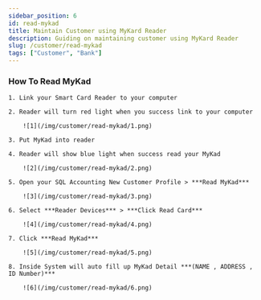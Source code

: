 ```yaml
---
sidebar_position: 6
id: read-mykad
title: Maintain Customer using MyKard Reader
description: Guiding on maintaining customer using MyKard Reader
slug: /customer/read-mykad
tags: ["Customer", "Bank"]
---
```


<!-- # Maintain Customer using MyKard Reader   -->
### How To Read MyKad

    1. Link your Smart Card Reader to your computer

    2. Reader will turn red light when you success link to your computer

        ![1](/img/customer/read-mykad/1.png)

    3. Put MyKad into reader

    4. Reader will show blue light when success read your MyKad

        ![2](/img/customer/read-mykad/2.png)

    5. Open your SQL Accounting New Customer Profile > ***Read MyKad***

        ![3](/img/customer/read-mykad/3.png)

    6. Select ***Reader Devices*** > ***Click Read Card***

        ![4](/img/customer/read-mykad/4.png)

    7. Click ***Read MyKad***

        ![5](/img/customer/read-mykad/5.png)

    8. Inside System will auto fill up MyKad Detail ***(NAME , ADDRESS , ID Number)***

        ![6](/img/customer/read-mykad/6.png)
